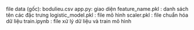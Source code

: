 file data (gốc): bodulieu.csv
app.py: giao diện
feature_name.pkl : danh sách tên các đặc trưng
logistic_model.pkl : file mô hình
scaler.pkl : file chuẩn hóa dữ liệu
train.ipynb : file xử lý dữ liệu và train mô hình
